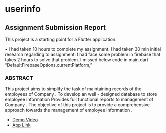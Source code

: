 # userinfo

## Assignment Submission Report

This project is a starting point for a Flutter application.

•	I had taken 10 hours to complete my assignment. I had taken 30 min initial research regarding to assignment. I had face some problem in firebase that takes 2 hours to solve that problem. I missed  below code in main.dart “DefaultFirebaseOptions.currentPlatform,” 


### ABSTRACT

This project aims to simplify the task of maintaining records of the employees of Company . To develop an well - designed database to store employee information Provides full functional reports to management of Company . The objective of this project is to provide a comprehensive approach towards the management of employee information .

- [Demo Video](https://docs.flutter.dev/get-started/codelab)
- [App Link](https://docs.flutter.dev/cookbook)

